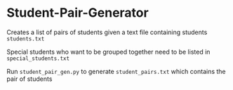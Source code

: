 # Student-Pair-Generator
Creates a list of pairs of students given a text file containing students `students.txt`

Special students who want to be grouped together need to be listed in `special_students.txt`

Run `student_pair_gen.py` to generate `student_pairs.txt` which contains the pair of students

